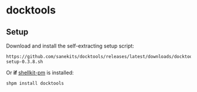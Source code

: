 # docktools

## Setup

Download and install the self-extracting setup script:

    https://github.com/sanekits/docktools/releases/latest/downloads/docktools-setup-0.3.8.sh

Or **if** [shellkit-pm](https://github.com/sanekits/shellkit-pm) is installed:

    shpm install docktools

##
